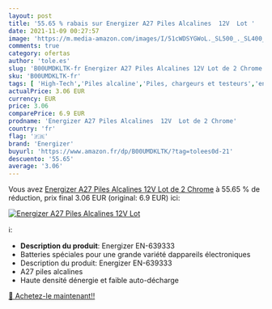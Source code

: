```yaml
---
layout: post
title: '55.65 % rabais sur Energizer A27 Piles Alcalines  12V  Lot '
date: 2021-11-09 00:27:57
image: 'https://m.media-amazon.com/images/I/51cWDSYGWoL._SL500_._SL400_.jpg'
comments: true
category: ofertas
author: 'tole.es'
slug: 'B00UMDKLTK-fr Energizer A27 Piles Alcalines 12V Lot de 2 Chrome'
sku: 'B00UMDKLTK-fr'
tags: [ 'High-Tech','Piles alcaline','Piles, chargeurs et testeurs','energizer', ]
actualPrice: 3.06 EUR
currency: EUR
price: 3.06
comparePrice: 6.9 EUR
prodname: 'Energizer A27 Piles Alcalines  12V  Lot de 2 Chrome'
country: 'fr'
flag: '🇫🇷'
brand: 'Energizer'
buyurl: 'https://www.amazon.fr/dp/B00UMDKLTK/?tag=tolees0d-21'
descuento: '55.65'
average: '3.06'
---
```


Vous avez [Energizer A27 Piles Alcalines  12V  Lot de 2 Chrome](https://www.amazon.fr/dp/B00UMDKLTK/?tag=tolees0d-21)  à  55.65 % de réduction, prix final  3.06 EUR (original: 6.9 EUR) ici:

[![Energizer A27 Piles Alcalines  12V  Lot ](https://m.media-amazon.com/images/I/51cWDSYGWoL._SL500_._SL400_.jpg)](https://www.amazon.fr/dp/B00UMDKLTK/?tag=tolees0d-21)

ℹ️:

- <b>Description du produit</b>: Energizer EN-639333
- Batteries spéciales pour une grande variété dappareils électroniques
- Description du produit: Energizer EN-639333
- A27 piles alcalines
- Haute densité dénergie et faible auto-décharge

[🛒 Achetez-le maintenant!!](https://www.amazon.fr/dp/B00UMDKLTK/?tag=tolees0d-21)
